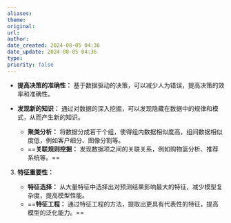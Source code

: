 ```yaml
---
aliases: 
theme: 
original: 
url: 
author: 
date_created: 2024-08-05 04:36
date_update: 2024-08-05 04:36
type: 
priority: false
---
```

- **提高决策的准确性：** 基于数据驱动的决策，可以减少人为错误，提高决策的效率和准确性。
- **发现新的知识：** 通过对数据的深入挖掘，可以发现隐藏在数据中的规律和模式，从而产生新的知识。


   - **聚类分析：** 将数据分成若干个组，使得组内数据相似度高，组间数据相似度低，例如客户细分、图像分割等。
   - ==**关联规则挖掘：** 发现数据项之间的关联关系，例如购物篮分析、推荐系统等。==
3. **特征重要性：**

   - **特征选择：** 从大量特征中选择出对预测结果影响最大的特征，减少模型复杂度，提高模型性能。
   - ==**特征工程：** 通过特征工程的方法，提取出更具有代表性的特征，提高模型的泛化能力。==






